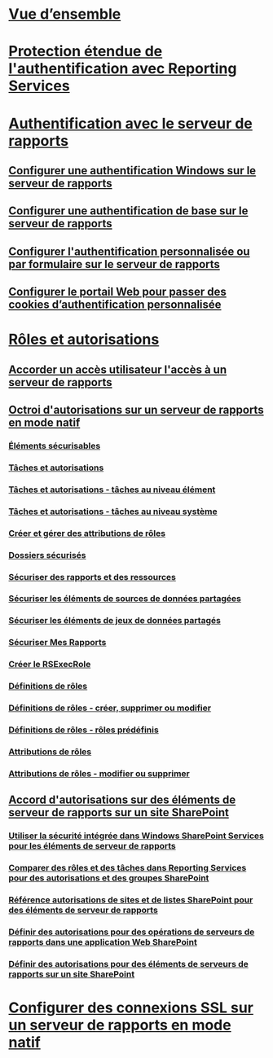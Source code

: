# [Vue d’ensemble](reporting-services-security-and-protection.md)  
# [Protection étendue de l'authentification avec Reporting Services](extended-protection-for-authentication-with-reporting-services.md)  
# [Authentification avec le serveur de rapports](authentication-with-the-report-server.md)  
## [Configurer une authentification Windows sur le serveur de rapports](configure-windows-authentication-on-the-report-server.md)  
## [Configurer une authentification de base sur le serveur de rapports](configure-basic-authentication-on-the-report-server.md)  
## [Configurer l'authentification personnalisée ou par formulaire sur le serveur de rapports](configure-custom-or-forms-authentication-on-the-report-server.md)  
## [Configurer le portail Web pour passer des cookies d’authentification personnalisée](configure-the-web-portal-to-pass-custom-authentication-cookies.md)  
# [Rôles et autorisations](roles-and-permissions-reporting-services.md)  
## [Accorder un accès utilisateur l'accès à un serveur de rapports](grant-user-access-to-a-report-server.md)  
## [Octroi d'autorisations sur un serveur de rapports en mode natif](granting-permissions-on-a-native-mode-report-server.md)  
### [Éléments sécurisables](securable-items.md)  
### [Tâches et autorisations](tasks-and-permissions.md)  
### [Tâches et autorisations - tâches au niveau élément](tasks-and-permissions-item-level-tasks.md)  
### [Tâches et autorisations - tâches au niveau système](tasks-and-permissions-system-level-tasks.md)  
### [Créer et gérer des attributions de rôles](create-and-manage-role-assignments.md)  
### [Dossiers sécurisés](secure-folders.md)  
### [Sécuriser des rapports et des ressources](secure-reports-and-resources.md)  
### [Sécuriser les éléments de sources de données partagées](secure-shared-data-source-items.md)  
### [Sécuriser les éléments de jeux de données partagés](secure-shared-dataset-items.md)  
### [Sécuriser Mes Rapports](secure-my-reports.md)  
### [Créer le RSExecRole](create-the-rsexecrole.md)  
### [Définitions de rôles](role-definitions.md)  
### [Définitions de rôles - créer, supprimer ou modifier](role-definitions-create-delete-or-modify.md)  
### [Définitions de rôles - rôles prédéfinis](role-definitions-predefined-roles.md)  
### [Attributions de rôles](role-assignments.md)  
### [Attributions de rôles - modifier ou supprimer](role-assignments-modify-or-delete.md)  
## [Accord d'autorisations sur des éléments de serveur de rapports sur un site SharePoint](granting-permissions-on-report-server-items-on-a-sharepoint-site.md)  
### [Utiliser la sécurité intégrée dans Windows SharePoint Services pour les éléments de serveur de rapports](use-built-in-security-in-windows-sharepoint-services-for-report-server-items.md)  
### [Comparer des rôles et des tâches dans Reporting Services pour des autorisations et des groupes SharePoint](reporting-services-roles-tasks-vs-sharepoint-groups-permissions.md)  
### [Référence autorisations de sites et de listes SharePoint pour des éléments de serveur de rapports](sharepoint-site-and-list-permission-reference-for-report-server-items.md)  
### [Définir des autorisations pour des opérations de serveurs de rapports dans une application Web SharePoint](set-permissions-for-report-server-operations-in-a-sharepoint-web-application.md)  
### [Définir des autorisations pour des éléments de serveurs de rapports sur un site SharePoint](set-permissions-for-report-server-items-on-a-sharepoint-site.md)  
# [Configurer des connexions SSL sur un serveur de rapports en mode natif](configure-ssl-connections-on-a-native-mode-report-server.md)  
